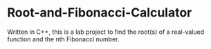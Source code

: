 # Root-and-Fibonacci-Calculator
Written in C++, this is a lab project to find the root(s) of a real-valued function and the nth Fibonacci number.
